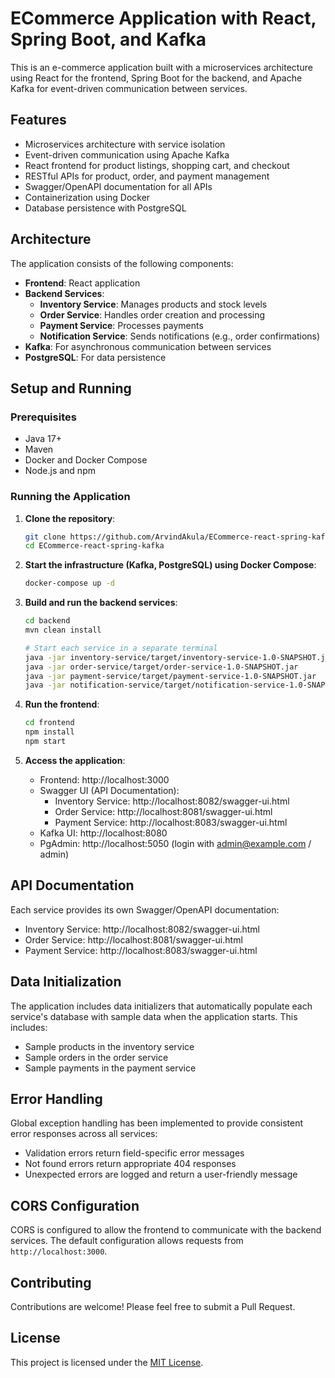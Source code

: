 # ECommerce Application with React, Spring Boot, and Kafka

This is an e-commerce application built with a microservices architecture using React for the frontend, Spring Boot for the backend, and Apache Kafka for event-driven communication between services.

## Features

- Microservices architecture with service isolation
- Event-driven communication using Apache Kafka
- React frontend for product listings, shopping cart, and checkout
- RESTful APIs for product, order, and payment management
- Swagger/OpenAPI documentation for all APIs
- Containerization using Docker
- Database persistence with PostgreSQL

## Architecture

The application consists of the following components:

- **Frontend**: React application
- **Backend Services**:
  - **Inventory Service**: Manages products and stock levels
  - **Order Service**: Handles order creation and processing
  - **Payment Service**: Processes payments
  - **Notification Service**: Sends notifications (e.g., order confirmations)
- **Kafka**: For asynchronous communication between services
- **PostgreSQL**: For data persistence

## Setup and Running

### Prerequisites

- Java 17+
- Maven
- Docker and Docker Compose
- Node.js and npm

### Running the Application

1. **Clone the repository**:
   ```bash
   git clone https://github.com/ArvindAkula/ECommerce-react-spring-kafka.git
   cd ECommerce-react-spring-kafka
   ```

2. **Start the infrastructure (Kafka, PostgreSQL) using Docker Compose**:
   ```bash
   docker-compose up -d
   ```

3. **Build and run the backend services**:
   ```bash
   cd backend
   mvn clean install
   
   # Start each service in a separate terminal
   java -jar inventory-service/target/inventory-service-1.0-SNAPSHOT.jar
   java -jar order-service/target/order-service-1.0-SNAPSHOT.jar
   java -jar payment-service/target/payment-service-1.0-SNAPSHOT.jar
   java -jar notification-service/target/notification-service-1.0-SNAPSHOT.jar
   ```

4. **Run the frontend**:
   ```bash
   cd frontend
   npm install
   npm start
   ```

5. **Access the application**:
   - Frontend: http://localhost:3000
   - Swagger UI (API Documentation): 
     - Inventory Service: http://localhost:8082/swagger-ui.html
     - Order Service: http://localhost:8081/swagger-ui.html
     - Payment Service: http://localhost:8083/swagger-ui.html
   - Kafka UI: http://localhost:8080
   - PgAdmin: http://localhost:5050 (login with admin@example.com / admin)

## API Documentation

Each service provides its own Swagger/OpenAPI documentation:

- Inventory Service: http://localhost:8082/swagger-ui.html
- Order Service: http://localhost:8081/swagger-ui.html
- Payment Service: http://localhost:8083/swagger-ui.html

## Data Initialization

The application includes data initializers that automatically populate each service's database with sample data when the application starts. This includes:

- Sample products in the inventory service
- Sample orders in the order service
- Sample payments in the payment service

## Error Handling

Global exception handling has been implemented to provide consistent error responses across all services:

- Validation errors return field-specific error messages
- Not found errors return appropriate 404 responses
- Unexpected errors are logged and return a user-friendly message

## CORS Configuration

CORS is configured to allow the frontend to communicate with the backend services. The default configuration allows requests from `http://localhost:3000`.

## Contributing

Contributions are welcome! Please feel free to submit a Pull Request.

## License

This project is licensed under the [MIT License](LICENSE).
